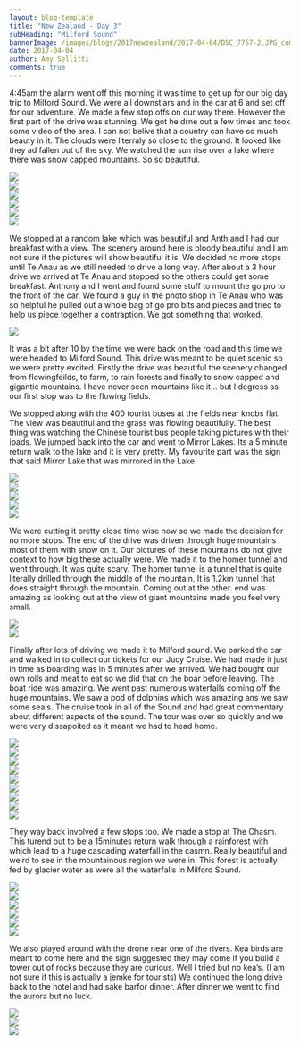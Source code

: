 ```yaml
---
layout: blog-template
title: "New Zealand - Day 3"
subHeading: "Milford Sound"
bannerImage: /images/blogs/2017newzealand/2017-04-04/DSC_7757-2.JPG_compressed.JPEG
date: 2017-04-04
author: Amy Sellitti
comments: true
---
```


4:45am the alarm went off this morning it was time to get up for our big day trip to Milford Sound. We were all downstiars and in the car at 6 and set off for our adventure. We made a few stop offs on our way there. However the first part of the drive was stunning. We got he drne out a few times and took some video of the area. I can not belive that a country can have so much beauty in it. The clouds were literraly so close to the ground. It looked like they ad fallen out of the sky. We watched the sun rise over a lake where there was snow capped mountains. So so beautiful.

<div class="center-image"><img src="/images/blogs/2017newzealand/2017-04-04/IMG_5730.JPG_compressed.JPEG" /></div>
<div class="center-image"><img src="/images/blogs/2017newzealand/2017-04-04/IMG_5736.JPG_compressed.JPEG" /></div>
<div class="center-image"><img src="/images/blogs/2017newzealand/2017-04-04/IMG_5741.JPG_compressed.JPEG" /></div>
<div class="center-image"><img src="/images/blogs/2017newzealand/2017-04-04/IMG_5744.JPG_compressed.JPEG" /></div>
<div class="center-image"><img src="/images/blogs/2017newzealand/2017-04-04/DSC_7757-2.JPG_compressed.JPEG" /></div>
<div class="center-image"><img src="/images/blogs/2017newzealand/2017-04-04/DSC_7766.JPG_compressed.JPEG" /></div>

We stopped at a random lake which was beautiful and Anth and I had our breakfast with a view. The scenery around here is bloody beautiful and I am not sure if the pictures will show beautiful it is. We decided no more stops until Te Anau as we still needed to drive a long way. After about a 3 hour drive we arrived at Te Anau and stopped so the others could get some breakfast. Anthony and I went and found some stuff to mount the go pro to the front of the car. We found a guy in the photo shop in Te Anau who was so helpful he pulled out a whole bag of go pro bits and pieces and tried to help us piece together a contraption. We got something that worked.

<div class="center-image"><img src="/images/blogs/2017newzealand/2017-04-04/IMG_5753.JPG_compressed.JPEG" /></div>

It was a bit after 10 by the time we were back on the road and this time we were headed to Milford Sound. This drive was meant to be quiet scenic so we were pretty excited. Firstly the drive was beautiful the scenery changed from flowingfeilds, to farm, to rain forests and finally to snow capped and gigantic mountains. I have never seen mountains like it… but I degress as our first stop was to the flowing fields.

We stopped along with the 400 tourist buses at the fields near knobs flat. The view was beautiful and the grass was flowing beautifully. The best thing was watching the Chinese tourist bus people taking pictures with their ipads. We jumped back into the car and went to Mirror Lakes. Its a 5 minute return walk to the lake and it is very pretty. My favourite part was the sign that said Mirror Lake that was mirrored in the Lake.

<div class="center-image"><img src="/images/blogs/2017newzealand/2017-04-04/DSC_7779-2.JPG_compressed.JPEG" /></div>
<div class="center-image"><img src="/images/blogs/2017newzealand/2017-04-04/G0080827.JPG_compressed.JPEG" /></div>
<div class="center-image"><img src="/images/blogs/2017newzealand/2017-04-04/P4040680.JPG_compressed.JPEG" /></div>
<div class="center-image"><img src="/images/blogs/2017newzealand/2017-04-04/P4040682.JPG_compressed.JPEG" /></div>
<div class="center-image"><img src="/images/blogs/2017newzealand/2017-04-04/IMG_5768.JPG_compressed.JPEG" /></div>

We were cutting it pretty close time wise now so we made the decision for no more stops. The end of the drive was driven through huge mountains most of them with snow on it. Our pictures of these mountains do not give context to how big these actually were. We made it to the homer tunnel and went through. It was quite scary. The homer tunnel is a tunnel that is quite literally drilled through the middle of the mountain, It is 1.2km tunnel that does straight through the mountain. Coming out at the other. end was amazing as looking out at the view of giant mountains made you feel very small.

<div class="center-image"><img src="/images/blogs/2017newzealand/2017-04-04/P4040708.JPG_compressed.JPEG" /></div>
<div class="center-image"><img src="/images/blogs/2017newzealand/2017-04-04/DSC07923.JPG_compressed.JPEG" /></div>

Finally after lots of driving we made it to Milford sound. We parked the car and walked in to collect our tickets for our Jucy Cruise. We had made it just in time as boarding was in 5 minutes after we arrived. We had bought our own rolls and meat to eat so we did that on the boar before leaving. The boat ride was amazing. We went past numerous waterfalls coming off the huge mountains. We saw a pod of dolphins which was amazing ans we saw some seals. The cruise took in all of the Sound and had great commentary about different aspects of the sound. The tour was over so quickly and we were very dissapoited as it meant we had to head home.

<div class="center-image"><img src="/images/blogs/2017newzealand/2017-04-04/IMG_5784.JPG_compressed.JPEG" /></div>
<div class="center-image"><img src="/images/blogs/2017newzealand/2017-04-04/IMG_5789.JPG_compressed.JPEG" /></div>
<div class="center-image"><img src="/images/blogs/2017newzealand/2017-04-04/DSC07913.JPG_compressed.JPEG" /></div>

<div class="center-image"><img src="/images/blogs/2017newzealand/2017-04-04/IMG_5785.JPG_compressed.JPEG" /></div>
<div class="center-image"><img src="/images/blogs/2017newzealand/2017-04-04/IMG_5792.JPG_compressed.JPEG" /></div>
<div class="center-image"><img src="/images/blogs/2017newzealand/2017-04-04/IMG_5832.JPG_compressed.JPEG" /></div>
<div class="center-image"><img src="/images/blogs/2017newzealand/2017-04-04/IMG_5892.JPG_compressed.JPEG" /></div>
<div class="center-image"><img src="/images/blogs/2017newzealand/2017-04-04/IMG_5905.JPG_compressed.JPEG" /></div>
<div class="center-image"><img src="/images/blogs/2017newzealand/2017-04-04/DSC_7837.JPG_compressed.JPEG" /></div>

They way back involved a few stops too. We made a stop at The Chasm. This turend out to be a 15minutes return walk through a rainforest with which lead to a huge cascading waterfall in the casmn. Really beautiful and weird to see in the mountainous region we were in. This forest is actually fed by glacier water as were all the waterfalls in Milford Sound.

<div class="center-image"><img src="/images/blogs/2017newzealand/2017-04-04/DSC_7852.JPG_compressed.JPEG" /></div>
<div class="center-image"><img src="/images/blogs/2017newzealand/2017-04-04/DSC07901.JPG_compressed.JPEG" /></div>
<div class="center-image"><img src="/images/blogs/2017newzealand/2017-04-04/IMG_5918.JPG_compressed.JPEG" /></div>
<div class="center-image"><img src="/images/blogs/2017newzealand/2017-04-04/IMG_5923.JPG_compressed.JPEG" /></div>
<div class="center-image"><img src="/images/blogs/2017newzealand/2017-04-04/IMG_5924.JPG_compressed.JPEG" /></div>
<div class="center-image"><img src="/images/blogs/2017newzealand/2017-04-04/IMG_5925.JPG_compressed.JPEG" /></div>

We also played around with the drone near one of the rivers. Kea birds are meant to come here and the sign suggested they may come if you build a tower out of rocks because they are curious. Well I tried but no kea’s. (I am not sure if this is actually a jemke for tourists) We continued the long drive back to the hotel and had sake barfor dinner. After dinner we went to find the aurora but no luck.

<div class="center-image"><img src="/images/blogs/2017newzealand/2017-04-04/G0101129.JPG_compressed.JPEG" /></div>
<div class="center-image"><img src="/images/blogs/2017newzealand/2017-04-04/20170404_221334.jpg_compressed.JPEG" /></div>
<div class="center-image"><img src="/images/blogs/2017newzealand/2017-04-04/DSC07970.JPG_compressed.JPEG" /></div>
